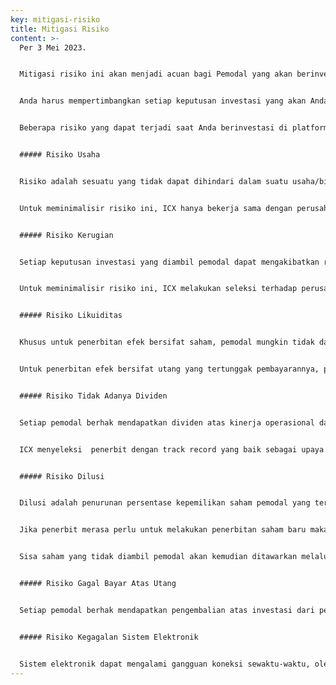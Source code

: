 ```yaml
---
key: mitigasi-risiko
title: Mitigasi Risiko
content: >-
  P﻿er 3 Mei 2023.


  Mitigasi risiko ini akan menjadi acuan bagi Pemodal yang akan berinvestasi di platform ICX yang dioperasikan oleh PT ICX BANGUN INDONESIA (selanjutnya disebut “ICX”) tentang beberapa risiko yang dapat terjadi saat berinvestasi di proyek yang diterbitkan oleh Penerbit pada platform ICX melalui penerbitan efek bersifat utang dan/atau saham.


  Anda harus mempertimbangkan setiap keputusan investasi yang akan Anda lakukan. Anda harus memilih investasi yang cocok dan terbaik untuk Anda berdasarkan pengetahuan dan pengalaman Anda dalam bidang keuangan, bisnis, laporan keuangan, tujuan investasi, keuangan, dan kemampuan analisis risiko yang akan Anda ambil.


  Beberapa risiko yang dapat terjadi saat Anda berinvestasi di platform ICX, tetapi tidak terbatas pada yang berikut ini:


  ##### Risiko Usaha


  Risiko adalah sesuatu yang tidak dapat dihindari dalam suatu usaha/bisnis. Beberapa risiko yang dapat terjadi di ICX yaitu usaha properti yang tidak atau belum dapat menghasilkan sesuatu keuntungan dari proyek, termasuk namun tidak terbatas pada belum dapat dihasilkannya suatu keuntungan dari penghasilan sewa, harga properti di bawah perkiraan, proyek milik perusahaan tidak berjalan sesuai rencana dikarenakan sebab-sebab tertentu termasuk keadaan memaksa dan/atau kinerja perusahaan di bawah perkiraan.


  Untuk meminimalisir risiko ini, ICX hanya bekerja sama dengan perusahaan-perusahaan yang memiliki track record yang baik menurut standar ICX, dan terkhusus untuk perusahaan yang bergerak di bidang properti, ICX hanya bekerja sama dengan perusahaan yang sudah memiliki penghasilan sewa atas properti (menghasilkan cashflow).


  ##### Risiko Kerugian


  Setiap keputusan investasi yang diambil pemodal dapat mengakibatkan risiko kehilangan sebagian atau seluruh modal investasi, seperti namun tidak terbatas pada: penurunan kinerja perusahaan ataupun proyek, dan terkhusus untuk perusahaan yang bergerak pada bidang usaha properti terjadinya penurunan harga properti atau timbulnya biaya-biaya seperti pajak, perawatan, dan lain-lain selama properti tidak atau belum tersewa.


  Untuk meminimalisir risiko ini, ICX melakukan seleksi terhadap perusahaann-perusahaan yang akan melakukan penawaran efek serta terhadap proyek-proyek yang akan menjadi dasar penerbitan efek tersebut. Selain itu khusus untuk penerbitan efek bersifat utang, dalam rangka meminimalisir kerugian,  ICX akan betindak selaku kuasa dari pemodal untuk (i) memantau perkembangan pengelolaan proyek berdasarkan data dan/atau informasi yang diperoleh baik langsung maupun tidak langsung, (ii) mengawasi dan memantau pelaksanaan kewajiban perusahaan yang merupakan penerbit berdasarkan perjanjian mengenai penerbitan efek bersifat utang, (iii) mengawasi, melakukan inspeksi, dan mengadministrasikan jaminan bagi pembayaran kewajiban kepada para pemodal, jika terdapat jaminan bagi pembayaran kewajiban kepada pemodal, dan (iv) memantau pembayaran yang dilakukan oleh perusahaan yang bertindak selaku penerbit kepada para pemodal, yang mana dalam hal ini setiap risiko  atas investasi terhadap proyek terkait adalah tetap menjadi risiko dari para pemodal. 


  ##### Risiko Likuiditas


  Khusus untuk penerbitan efek bersifat saham, pemodal mungkin tidak dapat dengan mudah menjual saham pada secondary market (pasar sekunder) untuk saham dari penerbit tertentu atau pemodal mungkin tidak dapat menemukan pembeli sebelum properti dijual kembali setelah pemungutan suara (dalam hal penerbit bergerak pada bidang usaha property). ICX akan memfasilitasi penjualan dan pembelian saham Pemodal setelah secondary market (pasar sekunder) diluncurkan. ICX juga akan menyediakan harga properti dari hasil appraisal sebagai patokan untuk transaksi jual-beli di secondary market (pasar sekunder) (khusus untuk penerbit yang bergerak pada bidang properti).


  Untuk penerbitan efek bersifat utang yang tertunggak pembayarannya, pemodal akan sulit untuk mendapatkan kembali dana investasi yang telah diberikan atas penerbitan utang tersebut setelah lewatnya tanggal jatuh tempo. Apabila terdapat jaminan atas pembayaran utang tersebut yang dibuat berdasarkan ketentuan peraturan perundang-undangan yang berlaku, jaminan tersebut dapat dieksekusi dan hasil dari eksekusi jaminan tersebut dapat dibagikan kepada para pemodal yang memiliki piutang terhadap penerbit sesuai dengan ketentuan peraturan perundang-undangan yang berlaku.  


  ##### Risiko Tidak Adanya Dividen


  Setiap pemodal berhak mendapatkan dividen atas kinerja operasional dari penerbit sesuai dengan jumlah kepemilikan saham. Dividen akan dibagikan sesuai dengan keuntungan penerbit kepada masing-masing pemodal sesuai dengan jumlah kepemilikan sahamnya. Tidak adanya pembagian dividen dapat terjadi karena kinerja penerbit sedang kurang baik.


  ICX menyeleksi  penerbit dengan track record yang baik sebagai upaya agar proses pembagian dividen selalu lancar dan tepat waktu. ICX juga akan terus berkomunikasi dengan penerbit untuk menyediakan laporan keuangan hasil audit yang transparan dan akuntabel.


  ##### Risiko Dilusi


  Dilusi adalah penurunan persentase kepemilikan saham pemodal yang terjadi karena bertambahnya jumlah saham total, sedangkan pemodal yang bersangkutan tidak ikut membeli penerbitan saham baru tersebut. Efek dilusi bisa terjadi bila investor tidak menebus penerbitan saham baru dari aksi rights issue, atau private placement.


  Jika penerbit merasa perlu untuk melakukan penerbitan saham baru maka ICX akan melakukan penawaran rights issue, yaitu menawarkan terlebih dahulu kepada pemodal saham tersebut sebelumnya supaya jumlah dan persentase kepemilikan saham tetap sama.


  Sisa saham yang tidak diambil pemodal akan kemudian ditawarkan melalui crowdsale di platform ICX.


  ##### Risiko Gagal Bayar Atas Utang


  Setiap pemodal berhak mendapatkan pengembalian atas investasi dari penerbitan efek bersifat utang yang dilakukan oleh penerbit, berikut dengan setiap bunga dan biaya-biaya lainnya yang diperjanjikan. Hanya saja, terdapat risiko gagal bayar atas utang dari penerbit dikarenakan sebab-sebab yang dapat mengakibatkan pelaksanaan proyek tidak berjalan sesuai dengan rencana. Pemodal memahami bahwa hal tersebut dapat terjadi sewaktu-waktu, dan merupakan risiko dari pemodal saat melakukan investasi terhadap penerbitan efek bersifat utang. 


  ##### Risiko Kegagalan Sistem Elektronik


  Sistem elektronik dapat mengalami gangguan koneksi sewaktu-waktu, oleh sebab itu ICX menggunakan beberapa server, baik utama maupun backup untuk meminimalisir risiko gangguan sistem elektronik.
---
```

